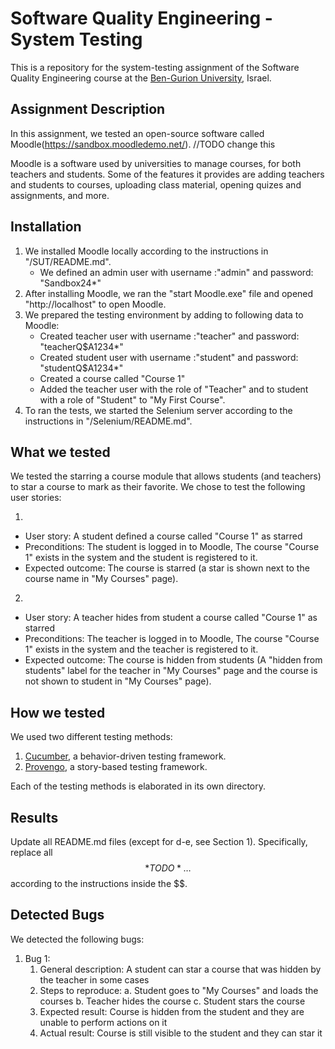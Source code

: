 # Software Quality Engineering - System Testing

This is a repository for the system-testing assignment of the Software Quality Engineering course at the [Ben-Gurion University](https://in.bgu.ac.il/), Israel.

## Assignment Description

In this assignment, we tested an open-source software called Moodle(https://sandbox.moodledemo.net/). //TODO change this

Moodle is a software used by universities to manage courses, for both teachers and students.
Some of the features it provides are adding teachers and students to courses, uploading class material, opening quizes and assignments, and more.

## Installation

1. We installed Moodle locally according to the instructions in "/SUT/README.md".
   - We defined an admin user with username :"admin" and password: "Sandbox24\*"
2. After installing Moodle, we ran the "start Moodle.exe" file and opened "http://localhost" to open Moodle.
3. We prepared the testing environment by adding to following data to Moodle:
   - Created teacher user with username :"teacher" and password: "teacherQ$A1234\*"
   - Created student user with username :"student" and password: "studentQ$A1234\*"
   - Created a course called "Course 1"
   - Added the teacher user with the role of "Teacher" and to student with a role of "Student" to "My First Course".
4. To ran the tests, we started the Selenium server according to the instructions in "/Selenium/README.md".

## What we tested

We tested the starring a course module that allows students (and teachers) to star a course to mark as their favorite. We chose to test the following user stories:

1.

- User story: A student defined a course called "Course 1" as starred
- Preconditions: The student is logged in to Moodle, The course "Course 1" exists in the system and the student is registered to it.
- Expected outcome: The course is starred (a star is shown next to the course name in "My Courses" page).

2.

- User story: A teacher hides from student a course called "Course 1" as starred
- Preconditions: The teacher is logged in to Moodle, The course "Course 1" exists in the system and the teacher is registered to it.
- Expected outcome: The course is hidden from students (A "hidden from students" label for the teacher in "My Courses" page and the course is not shown to student in "My Courses" page).

## How we tested

We used two different testing methods:

1. [Cucumber](https://cucumber.io/), a behavior-driven testing framework.
2. [Provengo](https://provengo.tech/), a story-based testing framework.

Each of the testing methods is elaborated in its own directory.

## Results

Update all README.md files (except for d-e, see Section 1). Specifically, replace all $$*TODO*…$$ according to the instructions inside the $$.

## Detected Bugs

We detected the following bugs:

1. Bug 1:
   1. General description: A student can star a course that was hidden by the teacher in some cases
   2. Steps to reproduce: 
      a. Student goes to "My Courses" and loads the courses
      b. Teacher hides the course
      c. Student stars the course
   3. Expected result: Course is hidden from the student and they are unable to perform actions on it
   4. Actual result: Course is still visible to the student and they can star it
